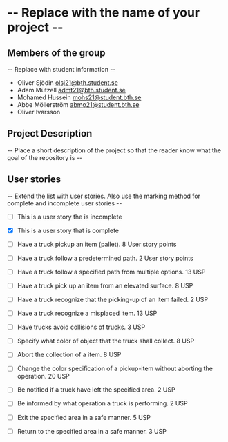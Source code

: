 # -- Replace with the name of your project --

## Members of the group

-- Replace with student information --

- Oliver Sjödin olsj21@bth.student.se
- Adam Mützell admt21@bth.student.se
- Mohamed Hussein mohs21@student.bth.se
- Abbe Möllerström abmo21@student.bth.se
- Oliver Ivarsson

## Project Description

-- Place a short description of the project so that the reader know what the goal of the repository is --

## User stories

-- Extend the list with user stories. Also use the marking method for complete and incomplete user stories --

- [ ] This is a user story the is incomplete
- [x] This is a user story that is complete

- [ ] Have a truck pickup an item (pallet). 8 User story points
- [ ] Have a truck follow a predetermined path. 2 User story points
- [ ] Have a truck follow a specified path from multiple options. 13 USP
- [ ] Have a truck pick up an item from an elevated surface. 8 USP
- [ ] Have a truck recognize that the picking-up of an item failed. 2 USP
- [ ] Have a truck recognize a misplaced item. 13 USP
- [ ] Have trucks avoid collisions of trucks. 3 USP
- [ ] Specify what color of object that the truck shall collect. 8 USP
- [ ] Abort the collection of a item. 8 USP
- [ ] Change the color specification of a pickup-item without aborting the operation. 20 USP
- [ ] Be notified if a truck have left the specified area. 2 USP
- [ ] Be informed by what operation a truck is performing. 2 USP
- [ ] Exit the specified area in a safe manner. 5 USP
- [ ] Return to the specified area in a safe manner. 3 USP

